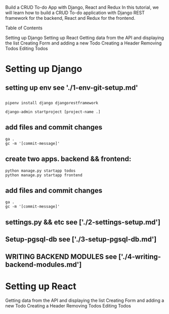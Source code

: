 Build a CRUD To-do App with Django, React and Redux
In this tutorial, we will learn how to build a CRUD To-do application with Django REST framework for the backend, React and Redux for the frontend.

Table of Contents

Setting up Django
Setting up React
Getting data from the API and displaying the list
Creating Form and adding a new Todo
Creating a Header
Removing Todos
Editing Todos


# Setting up Django
## setting up env see './1-env-git-setup.md'
## 
    pipenv install django djangorestframework

    django-admin startproject [project-name .]

## add files and commit changes
    ga .
    gc -m '[commit-message]'

## create two apps. backend && frontend:

    python manage.py startapp todos
    python manage.py startapp frontend

## add files and commit changes
    ga .
    gc -m '[commit-message]'

## settings.py && etc see ['./2-settings-setup.md']

## Setup-pgsql-db see ['./3-setup-pgsql-db.md']


## WRITING BACKEND MODULES see ['./4-writing-backend-modules.md']





# Setting up React
Getting data from the API and displaying the list
Creating Form and adding a new Todo
Creating a Header
Removing Todos
Editing Todos